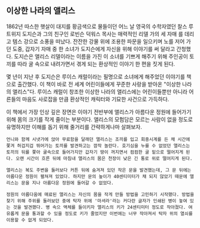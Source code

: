 ## 이상한 나라의 앨리스
1862년 따스한 햇살이 대지를 황금색으로 물들이던 어느 날 영국의 수학자였던 찰스 루트위지 도지슨과 그의 친구인 로빈슨 덕워스 목사는 매력적인 리델 가의 세 자매 를 데리고 템스 강으로 소풍을 떠났다. 잔잔한 강물 위에 조용한 파문을 일으키며 노를 저어 가던 도중, 갑자기 자매 중 한 소녀가 도지슨에게 자신을 위해 이야기를 써 달라고 간청했다. 도지슨은 앨리스 리델이라는 이름을 가진 이 소녀를 기쁘게 해주기 위해 주인공이 토끼를 따라 굴 속으로 내려가면서 겪게 되는 환상적인 이야기 한 편을 짓게 된다.

몇 년이 지난 후 도지슨은 루이스 캐럴이라는 필명으로 소녀에게 해주었던 이야기를 책으로 출간했다. 이 책이 바로 전 세계 어린이들에게 꾸준한 사랑을 받아온 "이상한 나라의 앨리스"다. 루이스 캐럴이 창조한 이상한 나라의 앨리스에는 어린이들뿐만 아니라 어른들의 마음도 사로잡을 만큼 환상적인 캐릭터와 기묘한 사건으로 가득하다.

이 책에서 가장 인상 깊은 장면은 이야기 전반부에 앨리스가 아름다운 정원에 들어가기 위해 몸의 크기를 작게 줄이는 부분이다. 앨리스의 모험담은 모르는 사람이 없을 정도로 유명하지만 이해를 돕기 위해 줄거리를 간략하게나마 살펴보자.

```text
언니와 함께 시냇가에 앉아 무료함을 달래던 앨리스는 조끼를 입고 회중시계를 든 채 시간에 쫓겨 허겁지겁 뛰어가는 토끼를 발견하고는 깜작 놀란다. 호기심을 누를 수 없었던 앨리스는 토끼의 뒤를 쫓아 굴속으로 들어가지만 갑자기 땅이 꺼지면서 컴컴한 굴 밑으로 떨어지게 된다. 오랜 시간이 흐른 뒤에 마침내 앨리스의 몸은 천장이 낮은 긴 통로 위로 떨어지게 된다.

앨리스는 복도 주변을 둘러보다 커튼 뒤에 숨겨져 있던 작은 문을 발견했는데, 그 문 뒤에는 아름다운 정원이 펼쳐져 있었다. 하지만 문의 높이가 40센티미터가 채 되지 않았기 때문에 앨리스는 문을 지나 아름다운 정원에 들어갈 수 없었다.

정원의 아름다움에 매료된 앨리스는 자신의 몸을 작게 만들 방법을 고민하기 시작했다. 방법을 찾기 위해 주위를 둘러보던 중에 탁자 위에 '마셔라'라는 커다란 글자가 인쇄된 병이 놓여 있는 것을 발견했다. 병 속으 액체를 들이키자 앨리스의 키가 24센티미터 정도로 작아졌다. 여유롭게 문을 통과할 수 있을 정도로 키가 줄었지만 이번에는 너무 작아져서 탁자 위의 열쇠를 이용할 수 없게 되었다.
```
